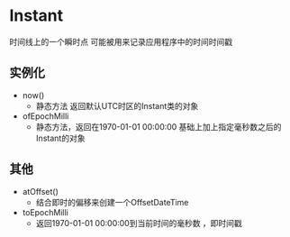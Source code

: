 # Instant

时间线上的一个瞬时点 可能被用来记录应用程序中的时间时间戳



## 实例化

* now()    
  * 静态方法 返回默认UTC时区的Instant类的对象
* ofEpochMilli
  * 静态方法，返回在1970-01-01 00:00:00 基础上加上指定毫秒数之后的Instant的对象



## 其他

* atOffset()
  * 结合即时的偏移来创建一个OffsetDateTime
* toEpochMilli
  * 返回1970-01-01 00:00:00到当前时间的毫秒数 ，即时间戳